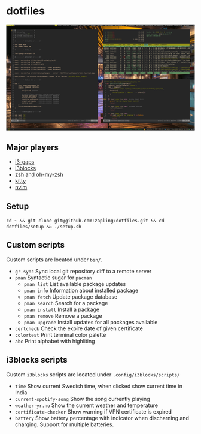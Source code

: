 # dotfiles

![Image of Desktop](i3wm.png)

## Major players

- [i3-gaps](https://github.com/Airblader/i3)
- [i3blocks](https://github.com/vivien/i3blocks)
- [zsh](http://www.zsh.org/) and [oh-my-zsh](https://github.com/ohmyzsh/ohmyzsh)
- [kitty](https://github.com/kovidgoyal/kitty)
- [nvim](https://neovim.io/)

## Setup

```
cd ~ && git clone git@github.com:zapling/dotfiles.git && cd dotfiles/setup && ./setup.sh
```

## Custom scripts

Custom scripts are located under `bin/`.

- `gr-sync` Sync local git repository diff to a remote server
- `pman` Syntactic sugar for `pacman`
  - `pman list` List available package updates
  - `pman info` Information about installed package
  - `pman fetch` Update package database
  - `pman search` Search for a package
  - `pman install` Install a package
  - `pman remove` Remove a package
  - `pman upgrade` Install updates for all packages available
- `certcheck` Check the expire date of given certificate
- `colortest` Print terminal color palette
- `abc` Print alphabet with highliting

## i3blocks scripts

Custom `i3blocks` scripts are located under `.config/i3blocks/scripts/`

- `time` Show current Swedish time, when clicked show current time in India
- `current-spotify-song` Show the song currently playing
- `weather-yr.no` Show the current weather and temperature
- `certificate-checker` Show warning if VPN certificate is expired
- `battery` Show battery percentage with indicator when discharning and charging. Support for multiple batteries.
